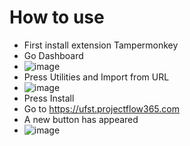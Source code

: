 # How to use
- First install extension Tampermonkey
- Go Dashboard
- ![image](https://github.com/nc-mgn/timereg-projectflow/assets/30721123/d179ab9e-c7d7-4eac-b9b9-99ee9e790614)
- Press Utilities and Import from URL
- ![image](https://github.com/nc-mgn/timereg-projectflow/assets/30721123/f1d51677-09e4-4629-a952-691b7b57f411)
- Press Install
- Go to https://ufst.projectflow365.com
- A new button has appeared
- ![image](https://github.com/nc-mgn/timereg-projectflow/assets/30721123/8de19e70-1521-4c66-9ad7-edb2fc864101)
